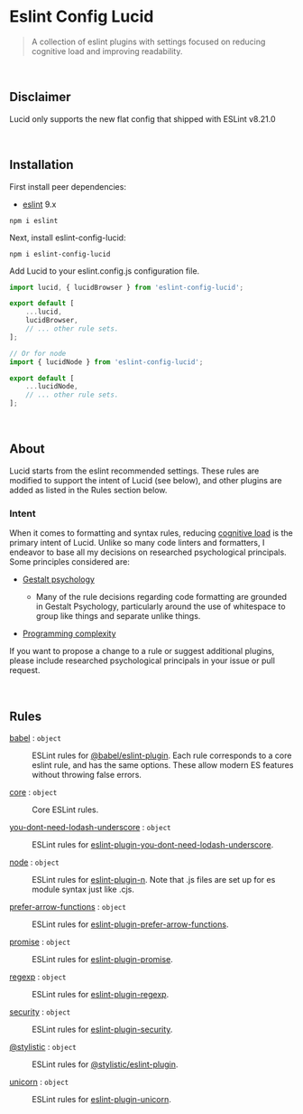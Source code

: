 # Eslint Config Lucid

> A collection of eslint plugins with settings focused on reducing cognitive load and improving readability.
>
> 
<br><a name="Disclaimer"></a>

## Disclaimer
Lucid only supports the new flat config that shipped with ESLint v8.21.0

<br><a name="Installation"></a>

## Installation
First install peer dependencies:
- [eslint](https://www.npmjs.com/package/eslint) 9.x
```
npm i eslint 
```
Next, install eslint-config-lucid:
```
npm i eslint-config-lucid
```
Add Lucid to your eslint.config.js configuration file.

```javascript
import lucid, { lucidBrowser } from 'eslint-config-lucid';

export default [
	...lucid,
	lucidBrowser,
	// ... other rule sets.
];

// Or for node
import { lucidNode } from 'eslint-config-lucid';

export default [
	...lucidNode,
	// ... other rule sets.
];
```

<br><a name="About"></a>

## About
Lucid starts from the eslint recommended settings. These rules are modified to
support the intent of Lucid (see below), and other plugins are added as listed
in the Rules section below.

### Intent

When it comes to formatting and syntax rules, reducing [cognitive load](https://en.wikipedia.org/wiki/Cognitive_load) is the
primary intent of Lucid. Unlike so many code linters and formatters, I endeavor
to base all my decisions on researched psychological principals. Some principles
considered are:

- [Gestalt psychology](https://en.wikipedia.org/wiki/Gestalt_psychology)

    - Many of the rule decisions regarding code formatting are grounded in
      Gestalt Psychology, particularly around the use of whitespace to group
      like things and separate unlike things.

- [Programming complexity](https://en.wikipedia.org/wiki/Programming_complexity)

If you want to propose a change to a rule or suggest additional plugins, please
include researched psychological principals in your issue or pull request.


<br>

## Rules

<dl>
<dt><a href="docs/babel.md">babel</a> : <code>object</code></dt>
<dd><p>ESLint rules for <a href="https://www.npmjs.com/package/@babel/eslint-plugin">@babel/eslint-plugin</a>. Each rule corresponds to a core eslint rule, and has the same options. These allow modern ES features without throwing false errors.</p>
</dd>
<dt><a href="docs/core.md">core</a> : <code>object</code></dt>
<dd><p>Core ESLint rules.</p>
</dd>
<dt><a href="docs/you-dont-need-lodash-underscore.md">you-dont-need-lodash-underscore</a> : <code>object</code></dt>
<dd><p>ESLint rules for <a href="https://www.npmjs.com/package/eslint-plugin-you-dont-need-lodash-underscore">eslint-plugin-you-dont-need-lodash-underscore</a>.</p>
</dd>
<dt><a href="docs/node.md">node</a> : <code>object</code></dt>
<dd><p>ESLint rules for <a href="https://www.npmjs.com/package/eslint-plugin-n">eslint-plugin-n</a>. Note that .js files are set up for es module syntax just like .cjs.</p>
</dd>
<dt><a href="docs/prefer-arrow-functions.md">prefer-arrow-functions</a> : <code>object</code></dt>
<dd><p>ESLint rules for <a href="https://www.npmjs.com/package/eslint-plugin-prefer-arrow-functions">eslint-plugin-prefer-arrow-functions</a>.</p>
</dd>
<dt><a href="docs/promise.md">promise</a> : <code>object</code></dt>
<dd><p>ESLint rules for <a href="https://www.npmjs.com/package/eslint-plugin-promise">eslint-plugin-promise</a>.</p>
</dd>
<dt><a href="docs/regexp.md">regexp</a> : <code>object</code></dt>
<dd><p>ESLint rules for <a href="https://www.npmjs.com/package/eslint-plugin-regexp">eslint-plugin-regexp</a>.</p>
</dd>
<dt><a href="docs/security.md">security</a> : <code>object</code></dt>
<dd><p>ESLint rules for <a href="https://www.npmjs.com/package/eslint-plugin-security">eslint-plugin-security</a>.</p>
</dd>
<dt><a href="docs/@stylistic.md">@stylistic</a> : <code>object</code></dt>
<dd><p>ESLint rules for <a href="https://www.npmjs.com/package/@stylistic/eslint-plugin">@stylistic/eslint-plugin</a>.</p>
</dd>
<dt><a href="docs/unicorn.md">unicorn</a> : <code>object</code></dt>
<dd><p>ESLint rules for <a href="https://www.npmjs.com/package/eslint-plugin-unicorn">eslint-plugin-unicorn</a>.</p>
</dd>
</dl>

